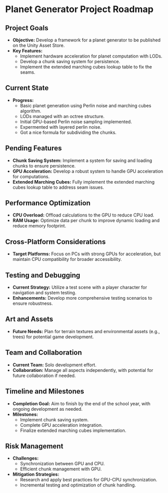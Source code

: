 # Planet Generator Project Roadmap

## Project Goals
- **Objective:** Develop a framework for a planet generator to be published on the Unity Asset Store.
- **Key Features:**
  - Implement hardware acceleration for planet computation with LODs.
  - Develop a chunk saving system for persistence.
  - Implement the extended marching cubes lookup table to fix the seams.

## Current State
- **Progress:**
  - Basic planet generation using Perlin noise and marching cubes algorithm.
  - LODs managed with an octree structure.
  - Initial GPU-based Perlin noise sampling implemented.
  - Expermented with layered perlin noise.
  - Got a nice formula for subdividing the chunks.

## Pending Features
- **Chunk Saving System:** Implement a system for saving and loading chunks to ensure persistence.
- **GPU Acceleration:** Develop a robust system to handle GPU acceleration for computations.
- **Extended Marching Cubes:** Fully implement the extended marching cubes lookup table to address seam issues.

## Performance Optimization
- **CPU Overload:** Offload calculations to the GPU to reduce CPU load.
- **RAM Usage:** Optimize data per chunk to improve dynamic loading and reduce memory footprint.

## Cross-Platform Considerations
- **Target Platforms:** Focus on PCs with strong GPUs for acceleration, but maintain CPU compatibility for broader accessibility.

## Testing and Debugging
- **Current Strategy:** Utilize a test scene with a player character for navigation and system testing.
- **Enhancements:** Develop more comprehensive testing scenarios to ensure robustness.

## Art and Assets
- **Future Needs:** Plan for terrain textures and environmental assets (e.g., trees) for potential game development.

## Team and Collaboration
- **Current Team:** Solo development effort.
- **Collaboration:** Manage all aspects independently, with potential for future collaboration if needed.

## Timeline and Milestones
- **Completion Goal:** Aim to finish by the end of the school year, with ongoing development as needed.
- **Milestones:**
  - Implement chunk saving system.
  - Complete GPU acceleration integration.
  - Finalize extended marching cubes implementation.

## Risk Management
- **Challenges:**
  - Synchronization between GPU and CPU.
  - Efficient chunk management with GPU.
- **Mitigation Strategies:**
  - Research and apply best practices for GPU-CPU synchronization.
  - Incremental testing and optimization of chunk handling.
